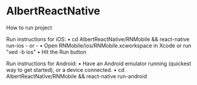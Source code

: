 # AlbertReactNative

How to run project

Run instructions for iOS:
    • cd AlbertReactNative/RNMobile && react-native run-ios
    - or -
    • Open RNMobile/ios/RNMobile.xcworkspace in Xcode or run "xed -b ios"
    • Hit the Run button

  Run instructions for Android:
    • Have an Android emulator running (quickest way to get started), or a device connected.
    • cd AlbertReactNative/RNMobile && react-native run-android
